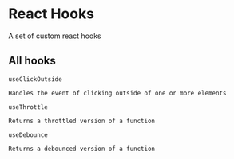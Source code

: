 # React Hooks
A set of custom react hooks

## All hooks
`useClickOutside`
```
Handles the event of clicking outside of one or more elements
```

`useThrottle`
```
Returns a throttled version of a function
```

`useDebounce`
```
Returns a debounced version of a function
```